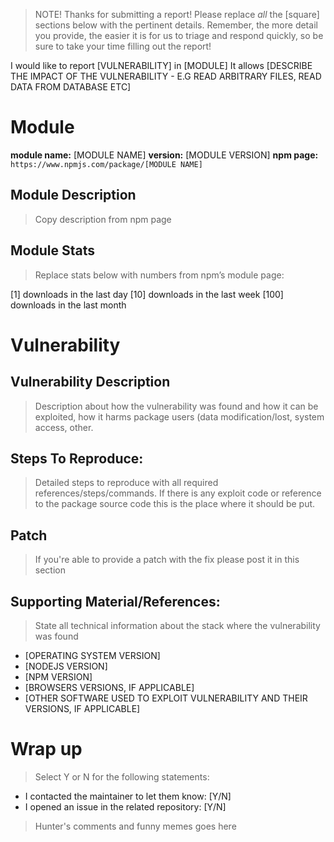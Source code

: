 > NOTE! Thanks for submitting a report! Please replace *all* the [square] sections below with the pertinent details. Remember, the more detail you provide, the easier it is for us to triage and respond quickly, so be sure to take your time filling out the report!

I would like to report [VULNERABILITY] in [MODULE]
It allows [DESCRIBE THE IMPACT OF THE VULNERABILITY - E.G READ ARBITRARY FILES, READ DATA FROM DATABASE ETC]

# Module

**module name:** [MODULE NAME]
**version:** [MODULE VERSION]
**npm page:** `https://www.npmjs.com/package/[MODULE NAME]`

## Module Description

> Copy description from npm page

## Module Stats

> Replace stats below with numbers from npm’s module page:

[1] downloads in the last day
[10] downloads in the last week
[100] downloads in the last month

# Vulnerability

## Vulnerability Description

> Description about how the vulnerability was found and how it can be exploited, how it harms package users (data modification/lost, system access, other.

## Steps To Reproduce:

> Detailed steps to reproduce with all required references/steps/commands. If there is any exploit code or reference to the package source code this is the place where it should be put.

## Patch

> If you're able to provide a patch with the fix please post it in this section

## Supporting Material/References:

> State all technical information about the stack where the vulnerability was found

- [OPERATING SYSTEM VERSION]
- [NODEJS VERSION]
- [NPM VERSION]
- [BROWSERS VERSIONS, IF APPLICABLE] 
- [OTHER SOFTWARE USED TO EXPLOIT VULNERABILITY AND THEIR VERSIONS, IF APPLICABLE]

# Wrap up

> Select Y or N for the following statements:

- I contacted the maintainer to let them know: [Y/N] 
- I opened an issue in the related repository: [Y/N] 

> Hunter's comments and funny memes goes here

